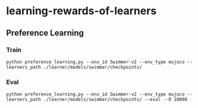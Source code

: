 # learning-rewards-of-learners

## Preference Learning

### Train

```
python preference_learning.py --env_id Swimmer-v2 --env_type mujoco --learners_path ./learner/models/swimmer/checkpoints/
```

### Eval

```
python preference_learning.py --env_id Swimmer-v2 --env_type mujoco --learners_path ./learner/models/swimmer/checkpoints/ --eval --D 10000
```
